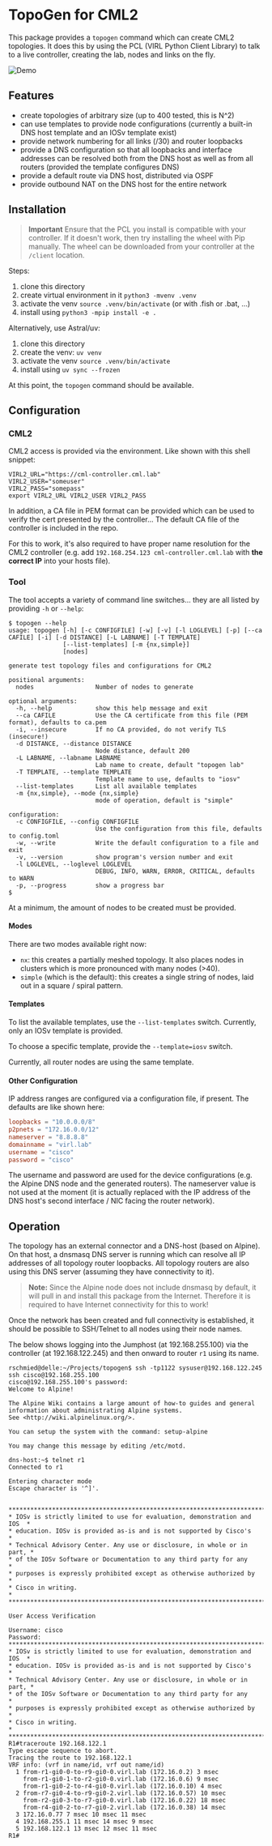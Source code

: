 # TopoGen for CML2

This package provides a `topogen` command which can create CML2 topologies.
It does this by using the PCL (VIRL Python Client Library) to talk to a live
controller, creating the lab, nodes and links on the fly.

![Demo](.images/demo.gif)

## Features

- create topologies of arbitrary size (up to 400 tested, this is N^2)
- can use templates to provide node configurations (currently a built-in
  DNS host template and an IOSv template exist)
- provide network numbering for all links (/30) and router loopbacks
- provide a DNS configuration so that all loopbacks and interface addresses can
  be resolved both from the DNS host as well as from all routers (provided the
  template configures DNS)
- provide a default route via DNS host, distributed via OSPF
- provide outbound NAT on the DNS host for the entire network

## Installation

> **Important** Ensure that the PCL you install is compatible with your controller.
If it doesn't work, then try installing the wheel with Pip manually. The wheel can
be downloaded from your controller at the `/client` location.

Steps:

1. clone this directory
2. create virtual environment in it `python3 -mvenv .venv`
3. activate the venv `source .venv/bin/activate` (or with
   .fish or .bat, ...)
4. install using `python3 -mpip install -e .`

Alternatively, use Astral/uv:

1. clone this directory
2. create the venv: `uv venv`
3. activate the venv `source .venv/bin/activate`
4. install using `uv sync --frozen`

At this point, the `topogen` command should be available.

## Configuration

### CML2

CML2 access is provided via the environment.  Like shown with this shell snippet:

```shell
VIRL2_URL="https://cml-controller.cml.lab"
VIRL2_USER="someuser"
VIRL2_PASS="somepass"
export VIRL2_URL VIRL2_USER VIRL2_PASS
```

In addition, a CA file in PEM format can be provided which can be used to verify
the cert presented by the controller... The default CA file of the controller is
included in the repo.

For this to work, it's also required to have proper name resolution for the CML2
controller (e.g. add `192.168.254.123 cml-controller.cml.lab` with **the correct
IP** into your hosts file).

### Tool

The tool accepts a variety of command line switches... they are all listed by
providing `-h` or `--help`:

```plain
$ topogen --help
usage: topogen [-h] [-c CONFIGFILE] [-w] [-v] [-l LOGLEVEL] [-p] [--ca CAFILE] [-i] [-d DISTANCE] [-L LABNAME] [-T TEMPLATE]
               [--list-templates] [-m {nx,simple}]
               [nodes]

generate test topology files and configurations for CML2

positional arguments:
  nodes                 Number of nodes to generate

optional arguments:
  -h, --help            show this help message and exit
  --ca CAFILE           Use the CA certificate from this file (PEM format), defaults to ca.pem
  -i, --insecure        If no CA provided, do not verify TLS (insecure!)
  -d DISTANCE, --distance DISTANCE
                        Node distance, default 200
  -L LABNAME, --labname LABNAME
                        Lab name to create, default "topogen lab"
  -T TEMPLATE, --template TEMPLATE
                        Template name to use, defaults to "iosv"
  --list-templates      List all available templates
  -m {nx,simple}, --mode {nx,simple}
                        mode of operation, default is "simple"

configuration:
  -c CONFIGFILE, --config CONFIGFILE
                        Use the configuration from this file, defaults to config.toml
  -w, --write           Write the default configuration to a file and exit
  -v, --version         show program's version number and exit
  -l LOGLEVEL, --loglevel LOGLEVEL
                        DEBUG, INFO, WARN, ERROR, CRITICAL, defaults to WARN
  -p, --progress        show a progress bar
$
```

At a minimum, the amount of nodes to be created must be provided.

#### Modes

There are two modes available right now:

- `nx`: this creates a partially meshed topology.  It also places nodes in clusters
  which is more pronounced with many nodes (>40).
- `simple` (which is the default): this creates a single string of nodes, laid out
  in a square / spiral pattern.

#### Templates

To list the available templates, use the `--list-templates` switch.  Currently,
only an IOSv template is provided.

To choose a specific template, provide the `--template=iosv` switch.

Currently, all router nodes are using the same template.

#### Other Configuration

IP address ranges are configured via a configuration file, if present.  The
defaults are like shown here:

```toml
loopbacks = "10.0.0.0/8"
p2pnets = "172.16.0.0/12"
nameserver = "8.8.8.8"
domainname = "virl.lab"
username = "cisco"
password = "cisco"
```

The username and password are used for the device configurations (e.g. the
Alpine DNS node and the generated routers).  The nameserver value is not used
at the moment (it is actually replaced with the IP address of the DNS host's
second interface / NIC facing the router network).

## Operation

The topology has an external connector and a DNS-host (based on Alpine).  On
that host, a dnsmasq DNS server is running which can resolve all IP addresses
of all topology router loopbacks.  All topology routers are also using this
DNS server (assuming they have connectivity to it).

> **Note:** Since the Alpine node does not include dnsmasq by default, it will pull in and
install this package from the Internet.  Therefore it is required to have Internet
connectivity for this to work!

Once the network has been created and full connectivity is established, it should
be possible to SSH/Telnet to all nodes using their node names.

The below shows logging into the Jumphost (at 192.168.255.100) via the controller
(at 192.168.122.245) and then onward to router `r1` using its name.

```plain
rschmied@delle:~/Projects/topogen$ ssh -tp1122 sysuser@192.168.122.245 ssh cisco@192.168.255.100
cisco@192.168.255.100's password: 
Welcome to Alpine!

The Alpine Wiki contains a large amount of how-to guides and general
information about administrating Alpine systems.
See <http://wiki.alpinelinux.org/>.

You can setup the system with the command: setup-alpine

You may change this message by editing /etc/motd.

dns-host:~$ telnet r1
Connected to r1

Entering character mode
Escape character is '^]'.


**************************************************************************
* IOSv is strictly limited to use for evaluation, demonstration and IOS  *
* education. IOSv is provided as-is and is not supported by Cisco's      *
* Technical Advisory Center. Any use or disclosure, in whole or in part, *
* of the IOSv Software or Documentation to any third party for any       *
* purposes is expressly prohibited except as otherwise authorized by     *
* Cisco in writing.                                                      *
**************************************************************************

User Access Verification

Username: cisco
Password: 
**************************************************************************
* IOSv is strictly limited to use for evaluation, demonstration and IOS  *
* education. IOSv is provided as-is and is not supported by Cisco's      *
* Technical Advisory Center. Any use or disclosure, in whole or in part, *
* of the IOSv Software or Documentation to any third party for any       *
* purposes is expressly prohibited except as otherwise authorized by     *
* Cisco in writing.                                                      *
**************************************************************************
R1#traceroute 192.168.122.1
Type escape sequence to abort.
Tracing the route to 192.168.122.1
VRF info: (vrf in name/id, vrf out name/id)
  1 from-r1-gi0-0-to-r9-gi0-0.virl.lab (172.16.0.2) 3 msec
    from-r1-gi0-1-to-r2-gi0-0.virl.lab (172.16.0.6) 9 msec
    from-r1-gi0-2-to-r4-gi0-0.virl.lab (172.16.0.10) 4 msec
  2 from-r7-gi0-4-to-r9-gi0-2.virl.lab (172.16.0.57) 10 msec
    from-r2-gi0-3-to-r7-gi0-0.virl.lab (172.16.0.22) 18 msec
    from-r4-gi0-2-to-r7-gi0-2.virl.lab (172.16.0.38) 14 msec
  3 172.16.0.77 7 msec 10 msec 11 msec
  4 192.168.255.1 11 msec 14 msec 9 msec
  5 192.168.122.1 13 msec 12 msec 11 msec
R1#
```
